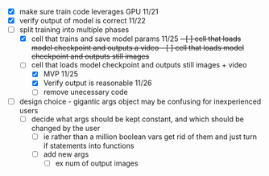 - [x] make sure train code leverages GPU 11/21
- [x] verify output of model is correct  11/22
- [ ] split training into multiple phases
  - [x] cell that trains and save model params 11/25
<del>  - [ ] cell that loads model checkpoint and outputs a video </del>
<del>  - [ ] cell that loads model checkpoint and outputs still images </del>
  - [ ] cell that loads model checkpoint and outputs still images + video  
    - [x] MVP 11/25
    - [x] Verify output is reasonable 11/26
    - [ ] remove unecessary code

- [ ] design choice - gigantic args object may be confusing for inexperienced users
  - [ ] decide what args should be kept constant, and which should be changed by the user
    - [ ] ie rather than a million boolean vars get rid of them and just turn if statements into  functions
    - [ ] add new args
      - [ ] ex num of output images